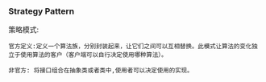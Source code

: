### Strategy Pattern
策略模式: 

```
官方定义:定义一个算法族，分别封装起来，让它们之间可以互相替换。此模式让算法的变化独立于使用算法的客户（客户端可以自行决定使用哪种算法）。

非官方: 将接口组合在抽象类或者类中,使用者可以决定使用的实现。
```
